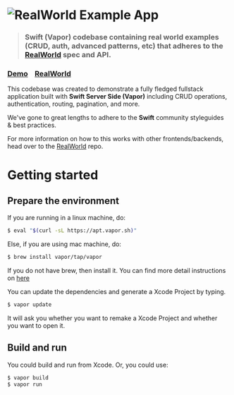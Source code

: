 # ![RealWorld Example App](logo.png)

> ### Swift (Vapor) codebase containing real world examples (CRUD, auth, advanced patterns, etc) that adheres to the [RealWorld](https://github.com/gothinkster/realworld) spec and API.


### [Demo](https://github.com/gothinkster/realworld)&nbsp;&nbsp;&nbsp;&nbsp;[RealWorld](https://github.com/gothinkster/realworld)


This codebase was created to demonstrate a fully fledged fullstack application built with **Swift Server Side (Vapor)** including CRUD operations, authentication, routing, pagination, and more.

We've gone to great lengths to adhere to the **Swift** community styleguides & best practices.

For more information on how to this works with other frontends/backends, head over to the [RealWorld](https://github.com/gothinkster/realworld) repo.

# Getting started

## Prepare the environment

If you are running in a linux machine, do:

```bash
$ eval "$(curl -sL https://apt.vapor.sh)"
```

Else, if you are using mac machine, do:

```bash
$ brew install vapor/tap/vapor
```

If you do not have brew, then install it. You can find more detail instructions on [here](https://brew.sh/)

You can update the dependencies and generate a Xcode Project by typing.

```bash
$ vapor update
```
It will ask you whether you want to remake a Xcode Project and whether you want to open it. 

## Build and run

You could build and run from Xcode. Or, you could use:

```bash
$ vapor build
$ vapor run
```




